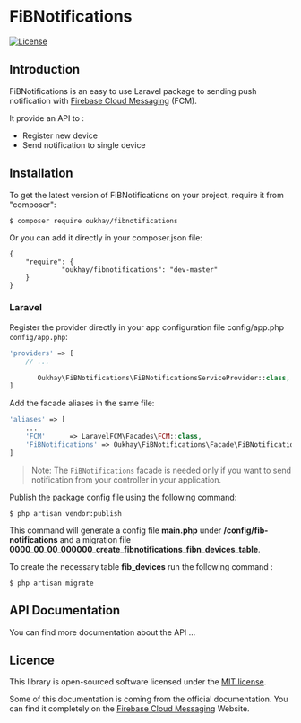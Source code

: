 # FiBNotifications

[![License](https://poser.pugx.org/brozot/laravel-fcm/license)](https://packagist.org/packages/brozot/laravel-fcm)

## Introduction

FiBNotifications is an easy to use Laravel package to sending push notification with [Firebase Cloud Messaging](https://firebase.google.com/docs/cloud-messaging/) (FCM).

It provide an API to :

- Register new device
- Send notification to single device



## Installation

To get the latest version of FiBNotifications on your project, require it from "composer":


	$ composer require oukhay/fibnotifications


Or you can add it directly in your composer.json file:


	{
    	"require": {
        	     "oukhay/fibnotifications": "dev-master"
    	}
	}


### Laravel

Register the provider directly in your app configuration file config/app.php `config/app.php`:

```php
'providers' => [
	// ...

	   Oukhay\FiBNotifications\FiBNotificationsServiceProvider::class,
]
```

Add the facade aliases in the same file:

```php
'aliases' => [
	...
	'FCM'      => LaravelFCM\Facades\FCM::class,
	'FiBNotifications' => Oukhay\FiBNotifications\Facade\FiBNotification::class
]
```


> Note: The `FiBNotifications` facade is needed only if you want to send notification from your controller in your application.

Publish the package config file using the following command:


	$ php artisan vendor:publish
	
This command will generate a config file **main.php** under **/config/fib-notifications** and a migration file **0000_00_00_000000_create_fibnotifications_fibn_devices_table**.

To create the necessary table **fib_devices** run the following command :

    $ php artisan migrate


## API Documentation

You can find more documentation about the API ...


## Licence

This library is open-sourced software licensed under the [MIT license](http://opensource.org/licenses/MIT).

Some of this documentation is coming from the official documentation. You can find it completely on the [Firebase Cloud Messaging](https://firebase.google.com/docs/cloud-messaging/) Website.